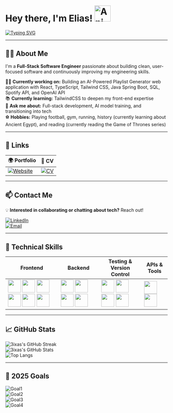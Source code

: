 <h1 align="left">Hey there, I'm Elias! <img src="https://iam-weijie.github.io/wave/hand-emoji.svg" alt="Animated Emoji" width="50" height="50"> </h1>

[![Typing SVG](https://readme-typing-svg.herokuapp.com?font=Courier+Prime&size=22&pause=500&color=39FF14&left=true&width=600&lines=Full-Stack+Software+Engineer;Building+Scalable+%26+User-First+Applications;Passionate+About+Software+%26+Problem-Solving;Always+Learning+%26+Improving)](https://git.io/typing-svg)

---

## 👨‍💻 **About Me**  

I'm a **Full-Stack Software Engineer** passionate about building clean, user-focused software and continuously improving my engineering skills.

🧗‍♂️ **Currently working on:** Building an AI-Powered Playlist Generator web application with React, TypeScript, Tailwind CSS, Java Spring Boot, SQL, Spotify API, and OpenAI API\
📚 **Currently learning:** TailwindCSS to deepen my front-end expertise\
💬 **Ask me about:** Full-stack development, AI model training, and transitioning into tech\
⚽ **Hobbies:** Playing football, gym, running, history (currently learning about Ancient Egypt), and reading (currently reading the Game of Thrones series)

---

## 🔗 **Links**  

| 🌍 Portfolio | 📄 CV |
|-------------|------------|
| [![Website](https://img.shields.io/badge/My_Portfolio-4285F4?style=for-the-badge&logo=google-chrome&logoColor=white)](https://3ixas.github.io/web-project/) | [![CV](https://img.shields.io/badge/My_CV-FF6F00?style=for-the-badge&logo=adobe-acrobat-reader&logoColor=white)](https://drive.google.com/file/d/1CHGUlbObOPn-c8Bs57J_P5d8UcV_LjIH/view?usp=sharing) |

---

## 📫 **Contact Me**  

💡 **Interested in collaborating or chatting about tech?** Reach out!

[![LinkedIn](https://img.shields.io/badge/LinkedIn-0077B5?style=for-the-badge&logo=linkedin&logoColor=white)](https://www.linkedin.com/in/elias-t-bennett)  
[![Email](https://img.shields.io/badge/Email-D14836?style=for-the-badge&logo=gmail&logoColor=white)](mailto:eliasthebennett@gmail.com)  

---

## 🚀 **Technical Skills**  

| **Frontend** | **Backend** | **Testing & Version Control** | **APIs & Tools** |
|-------------|-------------|----------------------|-------------|
| <a href="https://developer.mozilla.org/en-US/docs/Web/HTML" target="_blank"><img src="https://cdn.jsdelivr.net/gh/devicons/devicon/icons/html5/html5-original.svg" width="40" height="40"/></a> <a href="https://developer.mozilla.org/en-US/docs/Web/CSS" target="_blank"><img src="https://cdn.jsdelivr.net/gh/devicons/devicon/icons/css3/css3-original.svg" width="40" height="40"/></a> <a href="https://developer.mozilla.org/en-US/docs/Web/JavaScript" target="_blank"><img src="https://cdn.jsdelivr.net/gh/devicons/devicon/icons/javascript/javascript-original.svg" width="40" height="40"/></a> <a href="https://www.typescriptlang.org/docs/" target="_blank"><img src="https://cdn.jsdelivr.net/gh/devicons/devicon/icons/typescript/typescript-original.svg" width="40" height="40"/></a> <a href="https://react.dev/" target="_blank"><img src="https://cdn.jsdelivr.net/gh/devicons/devicon/icons/react/react-original.svg" width="40" height="40"/></a> <a href="https://tailwindcss.com/docs" target="_blank"><img src="https://cdn.jsdelivr.net/gh/devicons/devicon/icons/tailwindcss/tailwindcss-original.svg" width="40" height="40"/></a> | <a href="https://docs.oracle.com/en/java/" target="_blank"><img src="https://cdn.jsdelivr.net/gh/devicons/devicon/icons/java/java-original.svg" width="40" height="40"/></a> <a href="https://spring.io/projects/spring-boot" target="_blank"><img src="https://cdn.jsdelivr.net/gh/devicons/devicon/icons/spring/spring-original.svg" width="40" height="40"/></a> <a href="https://www.python.org/doc/" target="_blank"><img src="https://cdn.jsdelivr.net/gh/devicons/devicon/icons/python/python-original.svg" width="40" height="40"/></a> <a href="https://www.mysql.com/" target="_blank"><img src="https://cdn.jsdelivr.net/gh/devicons/devicon/icons/mysql/mysql-original.svg" width="40" height="40"/></a> | <a href="https://jestjs.io/docs/getting-started" target="_blank"><img src="https://cdn.jsdelivr.net/gh/devicons/devicon/icons/jest/jest-plain.svg" width="40" height="40"/></a> <a href="https://www.cypress.io/" target="_blank"><img src="https://cdn.jsdelivr.net/gh/devicons/devicon/icons/cypressio/cypressio-original.svg" width="40" height="40"/></a> <a href="https://junit.org/junit5/docs/current/user-guide/" target="_blank"><img src="https://cdn.jsdelivr.net/gh/devicons/devicon/icons/junit/junit-original.svg" width="40" height="40"/></a> <a href="https://git-scm.com/doc" target="_blank"><img src="https://cdn.jsdelivr.net/gh/devicons/devicon/icons/git/git-original.svg" width="40" height="40"/></a> | <a href="https://www.postman.com/api-documentation-tool/" target="_blank"><img src="https://cdn.jsdelivr.net/gh/devicons/devicon/icons/postman/postman-original.svg" width="40" height="40"/></a> <a href="https://docs.github.com/en" target="_blank"><img src="https://cdn.jsdelivr.net/gh/devicons/devicon/icons/github/github-original.svg" width="40" height="40"/></a>|

---

## 📈 **GitHub Stats**  

![3ixas's GitHub Streak](https://streak-stats.vercel.app/?user=3ixas&theme=merko&border_radius=5)  
![3ixas's GitHub Stats](https://github-readme-stats.vercel.app/api?username=3ixas&show_icons=true&theme=merko)  
![Top Langs](https://github-readme-stats.vercel.app/api/top-langs/?username=3ixas&layout=compact&theme=merko)

---

## 🎯 **2025 Goals**  

![Goal1](https://img.shields.io/badge/Build%203%2B%20Full--Stack%20Projects-blue?style=for-the-badge)  
![Goal2](https://img.shields.io/badge/Contribute%20to%20Open%20Source-orange?style=for-the-badge)  
![Goal3](https://img.shields.io/badge/Build%201%2B%20AI%20Involved%20Project-purple?style=for-the-badge)  
![Goal4](https://img.shields.io/badge/Develop%20Strong%20Backend%20Engineering%20Skills-006400?style=for-the-badge)    
